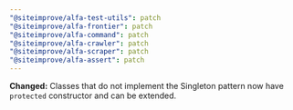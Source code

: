 ```yaml
---
"@siteimprove/alfa-test-utils": patch
"@siteimprove/alfa-frontier": patch
"@siteimprove/alfa-command": patch
"@siteimprove/alfa-crawler": patch
"@siteimprove/alfa-scraper": patch
"@siteimprove/alfa-assert": patch
---
```


**Changed:** Classes that do not implement the Singleton pattern now have `protected` constructor and can be extended.
